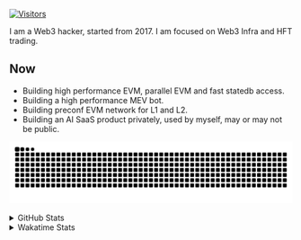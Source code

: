 <!-- markdownlint-disable MD041 MD010 MD033 -->
[![Visitors](https://api.visitorbadge.io/api/daily?path=Akagi201%2FAkagi201&label=Visitors%20Today&countColor=%2337d67a)](https://visitorbadge.io/status?path=Akagi201%2FAkagi201)

I am a Web3 hacker, started from 2017. I am focused on Web3 Infra and HFT trading.

## Now

* Building high performance EVM, parallel EVM and fast statedb access.
* Building a high performance MEV bot.
* Building preconf EVM network for L1 and L2.
* Building an AI SaaS product privately, used by myself, may or may not be public.

[![github contribution grid snake animation](https://raw.githubusercontent.com/Akagi201/Akagi201/output/github-contribution-grid-snake.svg#gh-light-mode-only)](https://github.com/Akagi201)

<details>
<summary>GitHub Stats</summary>
  <a href="https://github.com/Akagi201"><img alt="Profile Detail" src="https://raw.githubusercontent.com/Akagi201/Akagi201/master/profile-summary-card-output/dracula/0-profile-details.svg" /></a>
  <a href="https://github.com/Akagi201"><img alt="Github Stats" src="https://raw.githubusercontent.com/Akagi201/Akagi201/master/profile-summary-card-output/dracula/3-stats.svg" /></a>
  <a href="https://github.com/Akagi201"><img alt="Lang By Commits" src="https://raw.githubusercontent.com/Akagi201/Akagi201/master/profile-summary-card-output/dracula/2-most-commit-language.svg" /></a>
</details>

<details>
<summary>Wakatime Stats</summary>
<br>

<!--START_SECTION:waka-->

```txt
From: 02 September 2024 - To: 09 September 2024

Total Time: 45 hrs 13 mins

Other        40 hrs 50 mins  ██████████████████████▓░░   90.30 %
Rust         2 hrs 6 mins    █░░░░░░░░░░░░░░░░░░░░░░░░   04.66 %
Go           1 hr 14 mins    ▓░░░░░░░░░░░░░░░░░░░░░░░░   02.73 %
sh           23 mins         ▒░░░░░░░░░░░░░░░░░░░░░░░░   00.88 %
Markdown     13 mins         ░░░░░░░░░░░░░░░░░░░░░░░░░   00.50 %
TOML         8 mins          ░░░░░░░░░░░░░░░░░░░░░░░░░   00.31 %
Solidity     7 mins          ░░░░░░░░░░░░░░░░░░░░░░░░░   00.26 %
YAML         4 mins          ░░░░░░░░░░░░░░░░░░░░░░░░░   00.18 %
JSON         3 mins          ░░░░░░░░░░░░░░░░░░░░░░░░░   00.11 %
Python       0 secs          ░░░░░░░░░░░░░░░░░░░░░░░░░   00.02 %
```

<!--END_SECTION:waka-->

</details>
